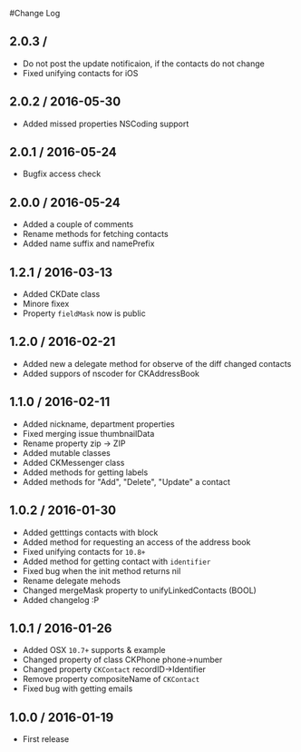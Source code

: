#Change Log

## 2.0.3 /
* Do not post the update notificaion, if the contacts do not change
* Fixed unifying contacts for iOS

## 2.0.2 / 2016-05-30
* Added missed properties NSCoding support

## 2.0.1 / 2016-05-24
* Bugfix access check

## 2.0.0 / 2016-05-24
* Added a couple of comments
* Rename methods for fetching contacts
* Added name suffix and namePrefix

## 1.2.1 / 2016-03-13
* Added CKDate class
* Minore fixex
* Property `fieldMask` now is public

## 1.2.0 / 2016-02-21
* Added new a delegate method for observe of the diff changed contacts
* Added suppors of nscoder for CKAddressBook

## 1.1.0 / 2016-02-11
* Added nickname, department properties
* Fixed merging issue thumbnailData
* Rename property zip -> ZIP
* Added mutable classes
* Added CKMessenger class
* Added methods for getting labels
* Added methods for "Add", "Delete", "Update" a contact

## 1.0.2 / 2016-01-30
* Added getttings contacts with block
* Added method for requesting an access of the address book
* Fixed unifying contacts for `10.8+`
* Added method for getting contact with `identifier`
* Fixed bug when the init method returns nil
* Rename delegate mehods
* Changed mergeMask property to unifyLinkedContacts (BOOL)
* Added changelog :P

## 1.0.1 / 2016-01-26

* Added OSX `10.7+` supports & example
* Changed property of class CKPhone phone->number
* Changed property `CKContact` recordID->Identifier
* Remove property compositeName of `CKContact` 
* Fixed bug with getting emails

## 1.0.0 / 2016-01-19

* First release